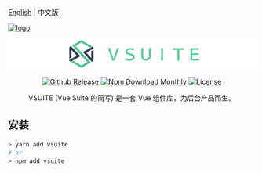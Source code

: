 [English](README.md) | 中文版

<p>
    <a href="https://github.com/vsuite"><img alt="logo" width="36" height="36" src="http://oameisqha.bkt.clouddn.com/vsuite.png?roundPic/radius/!50p" alt="the-bcflow">
    </a>
</p>

![logo](brand/logo-lang.png)

<p align="center">
  <a href="https://github.com/vsuite/vsuite"><img src="https://img.shields.io/github/release/blackcater/vsuite.svg" alt="Github Release"/></a>
  <a href="https://github.com/vsuite/vsuite"><img src="https://img.shields.io/npm/dm/vsuite.svg" alt="Npm Download Monthly"/></a>
  <a href="https://github.com/vsuite/vsuite"><img src="https://img.shields.io/github/license/vsuite/vsuite.svg" alt="License"/></a>
</p>

<p align="center">VSUITE (Vue Suite 的简写) 是一套 Vue 组件库，为后台产品而生。</p>

<h2>安装</h2>

```bash
> yarn add vsuite
# or
> npm add vsuite
```
